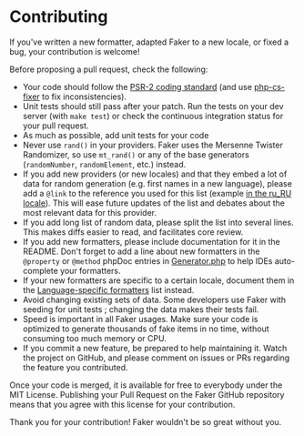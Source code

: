 Contributing
============

If you've written a new formatter, adapted Faker to a new locale, or fixed a bug, your contribution is welcome!

Before proposing a pull request, check the following:

* Your code should follow the [PSR-2 coding standard](https://github.com/php-fig/fig-standards/blob/master/accepted/PSR-2-coding-style-guide.md) (and use [php-cs-fixer](https://github.com/fabpot/PHP-CS-Fixer) to fix inconsistencies).
* Unit tests should still pass after your patch. Run the tests on your dev server (with `make test`) or check the continuous integration status for your pull request.
* As much as possible, add unit tests for your code
* Never use `rand()` in your providers. Faker uses the Mersenne Twister Randomizer, so use `mt_rand()` or any of the base generators (`randomNumber`, `randomElement`, etc.) instead.
* If you add new providers (or new locales) and that they embed a lot of data for random generation (e.g. first names in a new language), please add a `@link` to the reference you used for this list (example [in the ru_RU locale](https://github.com/fzaninotto/Faker/blob/master/src/Faker/Provider/ru_RU/Person.php#L13)). This will ease future updates of the list and debates about the most relevant data for this provider.
* If you add long list of random data, please split the list into several lines. This makes diffs easier to read, and facilitates core review.
* If you add new formatters, please include documentation for it in the README. Don't forget to add a line about new formatters in the `@property` or `@method` phpDoc entries in [Generator.php](https://github.com/fzaninotto/Faker/blob/master/src/Faker/Generator.php#L6-L118) to help IDEs auto-complete your formatters.
* If your new formatters are specific to a certain locale, document them in the [Language-specific formatters](https://github.com/fzaninotto/Faker#language-specific-formatters) list instead.
* Avoid changing existing sets of data. Some developers use Faker with seeding for unit tests ; changing the data makes their tests fail.
* Speed is important in all Faker usages. Make sure your code is optimized to generate thousands of fake items in no time, without consuming too much memory or CPU.
* If you commit a new feature, be prepared to help maintaining it. Watch the project on GitHub, and please comment on issues or PRs regarding the feature you contributed.

Once your code is merged, it is available for free to everybody under the MIT License. Publishing your Pull Request on the Faker GitHub repository means that you agree with this license for your contribution.

Thank you for your contribution! Faker wouldn't be so great without you.
